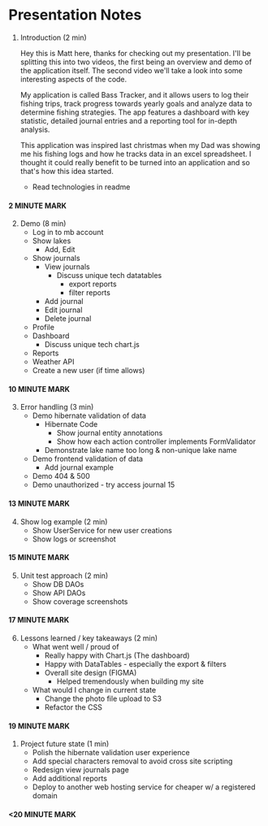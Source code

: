 # Presentation Notes

1. Introduction (2 min)

    Hey this is Matt here, thanks for checking out my presentation. I'll be splitting this into two videos,
    the first being an overview and demo of the application itself. The second video we'll take a look into some
    interesting aspects of the code.    
    
    My application is called Bass Tracker,
    and it allows users to log their fishing trips, track progress towards yearly goals and analyze data to
    determine fishing strategies. The app features a dashboard with key statistic, detailed journal entries
    and a reporting tool for in-depth analysis. 

    This application was inspired last christmas when my Dad was showing me his fishing logs and how he
    tracks data in an excel spreadsheet. I thought it could really benefit to be turned into an application
    and so that's how this idea started.

    - Read technologies in readme

#### 2 MINUTE MARK

2. Demo (8 min)
    - Log in to mb account
    - Show lakes
      - Add, Edit
    - Show journals
      - View journals
        - Discuss unique tech datatables
          - export reports
          - filter reports
      - Add journal
      - Edit journal
      - Delete journal
    - Profile
    - Dashboard
      - Discuss unique tech chart.js
    - Reports
    - Weather API
    - Create a new user (if time allows)

#### 10 MINUTE MARK
  
3. Error handling (3 min)
   - Demo hibernate validation of data
      - Hibernate Code
        - Show journal entity annotations
        - Show how each action controller implements FormValidator
      - Demonstrate lake name too long & non-unique lake name
    - Demo frontend validation of data
      - Add journal example
    - Demo 404 & 500
    - Demo unauthorized - try access journal 15

#### 13 MINUTE MARK

4. Show log example (2 min)
     - Show UserService for new user creations
     - Show logs or screenshot

#### 15 MINUTE MARK

5. Unit test approach (2 min)
    - Show DB DAOs
    - Show API DAOs
    - Show coverage screenshots

#### 17 MINUTE MARK

6. Lessons learned / key takeaways (2 min)
   - What went well / proud of
     - Really happy with Chart.js (The dashboard)
     - Happy with DataTables - especially the export & filters 
     - Overall site design (FIGMA)
       - Helped tremendously when building my site
   - What would I change in current state
     -  Change the photo file upload to S3
     -  Refactor the CSS
  
#### 19 MINUTE MARK

1. Project future state (1 min)
   - Polish the hibernate validation user experience
   - Add special characters removal to avoid cross site scripting
   - Redesign view journals page
   - Add additional reports
   - Deploy to another web hosting service for cheaper w/ a registered domain

#### <20 MINUTE MARK